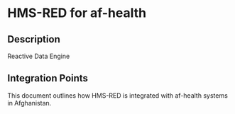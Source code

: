 # HMS-RED for af-health

## Description

Reactive Data Engine

## Integration Points

This document outlines how HMS-RED is integrated with af-health systems in Afghanistan.
